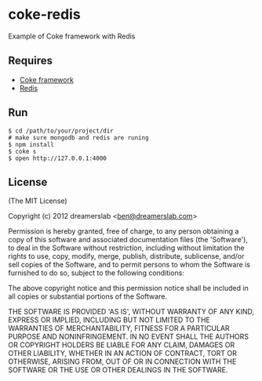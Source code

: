 # coke-redis

Example of Coke framework with Redis

## Requires

  - [Coke framework](https://github.com/dreamerslab/coke)
  - [Redis](http://redis.io/download)

## Run

    $ cd /path/to/your/project/dir
    # make sure mongodb and redis are runing
    $ npm install
    $ coke s
    $ open http://127.0.0.1:4000

## License

(The MIT License)

Copyright (c) 2012 dreamerslab &lt;ben@dreamerslab.com&gt;

Permission is hereby granted, free of charge, to any person obtaining
a copy of this software and associated documentation files (the
'Software'), to deal in the Software without restriction, including
without limitation the rights to use, copy, modify, merge, publish,
distribute, sublicense, and/or sell copies of the Software, and to
permit persons to whom the Software is furnished to do so, subject to
the following conditions:

The above copyright notice and this permission notice shall be
included in all copies or substantial portions of the Software.

THE SOFTWARE IS PROVIDED 'AS IS', WITHOUT WARRANTY OF ANY KIND,
EXPRESS OR IMPLIED, INCLUDING BUT NOT LIMITED TO THE WARRANTIES OF
MERCHANTABILITY, FITNESS FOR A PARTICULAR PURPOSE AND NONINFRINGEMENT.
IN NO EVENT SHALL THE AUTHORS OR COPYRIGHT HOLDERS BE LIABLE FOR ANY
CLAIM, DAMAGES OR OTHER LIABILITY, WHETHER IN AN ACTION OF CONTRACT,
TORT OR OTHERWISE, ARISING FROM, OUT OF OR IN CONNECTION WITH THE
SOFTWARE OR THE USE OR OTHER DEALINGS IN THE SOFTWARE.
